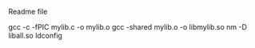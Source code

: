 Readme file

gcc -c -fPIC mylib.c -o mylib.o gcc -shared mylib.o -o libmylib.so nm -D liball.so ldconfig
